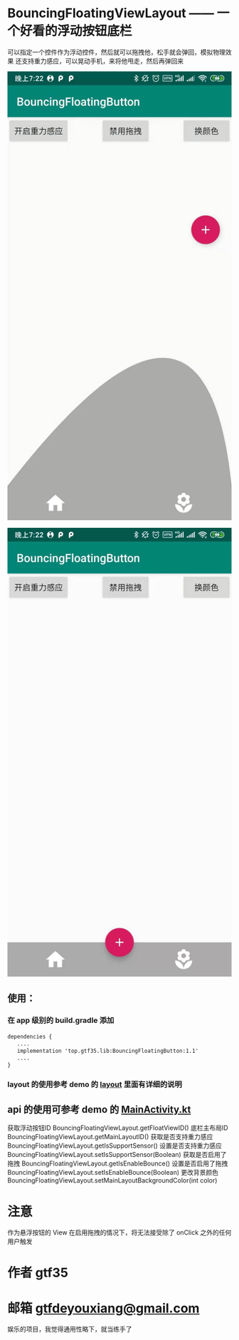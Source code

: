 # BouncingFloatingViewLayout —— 一个好看的浮动按钮底栏
可以指定一个控件作为浮动控件，然后就可以拖拽他，松手就会弹回，模拟物理效果
还支持重力感应，可以晃动手机，来将他甩走，然后再弹回来


![效果图](https://github.com/gtf35/BouncingFloatingButton/blob/master/demo1.jpg)

![效果图](https://github.com/gtf35/BouncingFloatingButton/blob/master/demo2.jpg)

## 使用：
### 在 app 级别的 build.gradle 添加

```Gradle
dependencies {
   ....
   implementation 'top.gtf35.lib:BouncingFloatingButton:1.1'
   ....
}
```

### layout 的使用参考 demo 的 [layout](https://github.com/gtf35/BouncingFloatingButton/blob/master/app/src/main/res/layout/activity_main.xml) 里面有详细的说明

## api 的使用可参考 demo 的 [MainActivity.kt](https://github.com/gtf35/BouncingFloatingButton/blob/master/app/src/main/java/top/gtf35/bouncingfloatingbutton/MainActivity.kt)

获取浮动按钮ID BouncingFloatingViewLayout.getFloatViewID()
底栏主布局ID BouncingFloatingViewLayout.getMainLayoutID()
获取是否支持重力感应 BouncingFloatingViewLayout.getIsSupportSensor()
设置是否支持重力感应 BouncingFloatingViewLayout.setIsSupportSensor(Boolean)
获取是否启用了拖拽 BouncingFloatingViewLayout.getIsEnableBounce()
设置是否启用了拖拽 BouncingFloatingViewLayout.setIsEnableBounce(Boolean)
更改背景颜色 BouncingFloatingViewLayout.setMainLayoutBackgroundColor(int color)

# 注意
作为悬浮按钮的 View 在启用拖拽的情况下，将无法接受除了 onClick 之外的任何用户触发

# 作者 gtf35
# 邮箱 gtfdeyouxiang@gmail.com
娱乐的项目，我觉得通用性略下，就当练手了